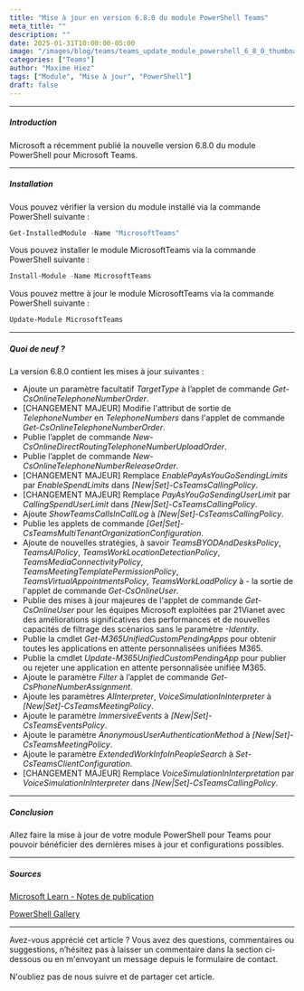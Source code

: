 ```yaml
---
title: "Mise à jour en version 6.8.0 du module PowerShell Teams"
meta_title: ""
description: ""
date: 2025-01-31T10:00:00-05:00
image: "/images/blog/teams/teams_update_module_powershell_6_8_0_thumbnail.png"
categories: ["Teams"]
author: "Maxime Hiez"
tags: ["Module", "Mise à jour", "PowerShell"]
draft: false
---
```

---

##### Introduction
Microsoft a récemment publié la nouvelle version 6.8.0 du module PowerShell pour Microsoft Teams.

---

##### Installation
Vous pouvez vérifier la version du module installé via la commande PowerShell suivante :
```powershell
Get-InstalledModule -Name "MicrosoftTeams"
```

Vous pouvez installer le module MicrosoftTeams via la commande PowerShell suivante :
```powershell
Install-Module -Name MicrosoftTeams
```

Vous pouvez mettre à jour le module MicrosoftTeams via la commande PowerShell suivante :
```powershell
Update-Module MicrosoftTeams
```

---

##### Quoi de neuf ?
La version 6.8.0 contient les mises à jour suivantes :

- Ajoute un paramètre facultatif *TargetType* à l’applet de commande *Get-CsOnlineTelephoneNumberOrder*.
- [CHANGEMENT MAJEUR] Modifie l'attribut de sortie de *TelephoneNumber* en *TelephoneNumbers* dans l'applet de commande *Get-CsOnlineTelephoneNumberOrder*.
- Publie l’applet de commande *New-CsOnlineDirectRoutingTelephoneNumberUploadOrder*.
- Publie l’applet de commande *New-CsOnlineTelephoneNumberReleaseOrder*.
- [CHANGEMENT MAJEUR] Remplace *EnablePayAsYouGoSendingLimits* par *EnableSpendLimits* dans *[New|Set]-CsTeamsCallingPolicy*.
- [CHANGEMENT MAJEUR] Remplace *PayAsYouGoSendingUserLimit* par *CallingSpendUserLimit* dans *[New|Set]-CsTeamsCallingPolicy*.
- Ajoute *ShowTeamsCallsInCallLog* à *[New|Set]-CsTeamsCallingPolicy*.
- Publie les applets de commande *[Get|Set]-CsTeamsMultiTenantOrganizationConfiguration*.
- Ajoute de nouvelles stratégies, à savoir *TeamsBYODAndDesksPolicy*, *TeamsAIPolicy*, *TeamsWorkLocationDetectionPolicy*, *TeamsMediaConnectivityPolicy*, *TeamsMeetingTemplatePermissionPolicy*, *TeamsVirtualAppointmentsPolicy*, *TeamsWorkLoadPolicy* à - la sortie de l'applet de commande *Get-CsOnlineUser*.
- Publie des mises à jour majeures de l'applet de commande *Get-CsOnlineUser* pour les équipes Microsoft exploitées par 21Vianet avec des améliorations significatives des performances et de nouvelles capacités de filtrage des scénarios sans le paramètre *-Identity*.
- Publie la cmdlet *Get-M365UnifiedCustomPendingApps* pour obtenir toutes les applications en attente personnalisées unifiées M365.
- Publie la cmdlet *Update-M365UnifiedCustomPendingApp* pour publier ou rejeter une application en attente personnalisée unifiée M365.
- Ajoute le paramètre *Filter* à l’applet de commande *Get-CsPhoneNumberAssignment*.
- Ajoute les paramètres *AIInterpreter*, *VoiceSimulationInInterpreter* à *[New|Set]-CsTeamsMeetingPolicy*.
- Ajoute le paramètre *ImmersiveEvents* à *[New|Set]-CsTeamsEventsPolicy*.
- Ajoute le paramètre *AnonymousUserAuthenticationMethod* à *[New|Set]-CsTeamsMeetingPolicy*.
- Ajoute le paramètre *ExtendedWorkInfoInPeopleSearch* à *Set-CsTeamsClientConfiguration*.
- [CHANGEMENT MAJEUR] Remplace *VoiceSimulationInInterpretation* par *VoiceSimulationInInterpreter* dans *[New|Set]-CsTeamsCallingPolicy*.

---

##### Conclusion
Allez faire la mise à jour de votre module PowerShell pour Teams pour pouvoir bénéficier des dernières mises à jour et configurations possibles.

---

##### Sources
[Microsoft Learn - Notes de publication](https://learn.microsoft.com/fr-ca/MicrosoftTeams/teams-powershell-release-notes)

[PowerShell Gallery](https://www.powershellgallery.com/packages/MicrosoftTeams/6.8.0)

---


Avez-vous apprécié cet article ? Vous avez des questions, commentaires ou suggestions, n’hésitez pas à laisser un commentaire dans la section ci-dessous ou en m'envoyant un message depuis le formulaire de contact.

N'oubliez pas de nous suivre et de partager cet article.